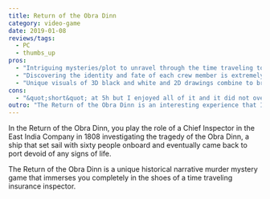 ```yaml
---
title: Return of the Obra Dinn
category: video-game
date: 2019-01-08
reviews/tags:
  - PC
  - thumbs_up
pros:
  - "Intriguing mysteries/plot to unravel through the time traveling to freeze framed scenes of a person's death."
  - "Discovering the identity and fate of each crew member is extremely satisfying."
  - "Unique visuals of 3D black and white and 2D drawings combine to bring you into the historical context and render the violent scenes less gruesome."
cons:
  - "&quot;short&quot; at 5h but I enjoyed all of it and it did not overstay its welcome."
outro: "The Return of the Obra Dinn is an interesting experience that I would recommend to almost anybody but especially to people who like any of the following: mystery/detective novels or Zero Escape / Danganronpa."
---
```


In the Return of the Obra Dinn, you play the role of a Chief Inspector in the East India Company in 1808 investigating the tragedy of the Obra Dinn, a ship that set sail with sixty people onboard and eventually came back to port devoid of any signs of life.

The Return of the Obra Dinn is a unique historical narrative murder mystery game that immerses you completely in the shoes of a time traveling insurance inspector.
